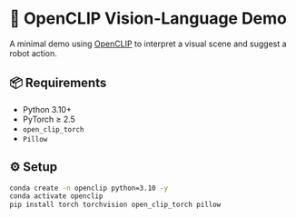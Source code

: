 # 🧠 OpenCLIP Vision-Language Demo

A minimal demo using [OpenCLIP](https://github.com/mlfoundations/open_clip) to interpret a visual scene and suggest a robot action.

## 📦 Requirements
- Python 3.10+
- PyTorch ≥ 2.5
- `open_clip_torch`
- `Pillow`

## ⚙️ Setup
```bash
conda create -n openclip python=3.10 -y
conda activate openclip
pip install torch torchvision open_clip_torch pillow
